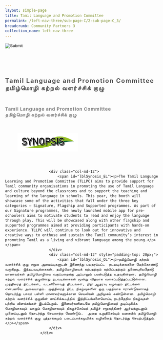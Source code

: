 ```yaml
---
layout: simple-page
title: Tamil Language and Promotion Committee
permalink: /left-nav-three/sub-page-C/2-sub-page-C_3/
breadcrumb: Community Partners 3
collection_name: left-nav-three
---
```




<input type="image" name="btnBack" id="btnBack" onclick="goBack()" src="/images/btnBack.png" style="height:70px;">


<link href="/misc/bootstrap.min.css" rel="stylesheet" />
<link href="/misc/Site.css" rel="stylesheet" />
<style>
    .divSPMain {
        padding: 20px;
        padding-top: 20px;
        text-align: justify;
        border-radius: 20px;
    }
    .divSPInfo {
        padding-top: 1px;
    }
</style>
<script>
        function goBack() {
          window.history.back();
        }
        </script>
        
<div id="PanelSess">
   <div class="col-md-12" style="padding-top: 40px;">
                    <span id="lblTitle_EL" style="font-weight: bold; font-size: 20px; letter-spacing: 2px; color: #525252">Tamil Language and Promotion Committee<br> தமிழ்மொழி கற்றல் வளர்ச்சிக் குழு</span>
                </div>
                <div class="col-md-12" style="padding-top: 30px;">
                    <b style="font-size: 17px; color: #525252; display: none;">SCHOOL / ORGANISATION</b><br />
                    <span id="lblOrg_EL" style="font-weight: bold; font-size: 15px; letter-spacing: 1px; color: #7f7f7f">Tamil Language and Promotion Committee <br>தமிழ்மொழி கற்றல் வளர்ச்சிக் குழு</span>
                </div>
    <div class="row divSPMain">
        <h2 style="text-decoration: underline; padding-left: 20px;">
            <img src="/images/sessions/HderSynopsis.png" style="height: 60px;width:199px;" /></h2>
        <div class="col-md-2">
        </div>
    </div>
    <div class="col-md-2">
    </div>
 <div class="divSPInfo col-md-10">

                        <div class="col-md-12">
                            <span id="lblSynosis_EL"><p>The Tamil Language Learning and Promotion Committee (TLLPC) aims to provide support for Tamil community organisations in promoting the use of Tamil Language and culture beyond the classrooms and to support the teaching and learning of the language in schools. This year, the booth will showcase some of the activities that fall under the three key categories – Signature, Flagship and Supported programmes. As part of our Signature programmes, the newly launched mobile app for pre-schoolers aims to motivate students to read and enjoy the language through play. This will be showcased along with other flagship and supported programmes aimed at providing participants with hands-on experience. TLLPC will continue to look out for innovative and creative ways to enthuse and sustain the Tamil community’s interest in promoting Tamil as a living and vibrant language among the young.</p></span>
                        </div>
                        <div class="col-md-12" style="padding-top: 20px;">
                            <span id="lblSynosis_OL"><p>தமிழ்மொழி கற்றல் வளர்ச்சிக் குழு சமூக அமைப்புகளுடன் இணைந்து பலதரப்பட்ட  நடவடிக்கைகளை மேற்கொண்டு வருகிறது. இந்நடவடிக்கைகள், தமிழ்மொழியைக் கற்பதற்கும் கற்பிப்பதற்கும் துணைபுரிவதோடு மாணவர்கள் தமிழ்மொழியை வகுப்பறைக்கு அப்பாலும் பயன்படுத்த உதவுகின்றன. தமிழ்மொழி கற்றல் வளர்ச்சிக் குழுவினது நடவடிக்கைகள் மூன்று விதமாக வகைப்படுத்தப்பட்டுள்ளன. முத்திரைத் திட்டங்கள், உடனிணைவுத் திட்டங்கள், நிதி ஆதரவு வழங்கும் திட்டங்கள் என்பனவே அவையாகும். முத்திரைத் திட்ட நிகழ்வுகளின் ஒரு பகுதியாக ஈராண்டுகளாகத் தொடர்ந்து பாலர் பள்ளி மாணவர்களுக்கான செயலிகள் அறிமுகம் கண்டுள்ளன. தமிழ்மொழி கற்றல் வளர்ச்சிக் குழுவின் காட்சிக்கூடத்தில் இத்திட்டங்களையொட்டி நடந்தேறிய நிகழ்வுகள் பற்றிய விளக்கங்கள் இடம்பெறும். இளையர்களிடையே தமிழ்மொழியைத் துடிப்புமிக்க மொழியாகவும் வாழும் மொழியாகவும் திகழச்செய்யத் தமிழ்ச் சமூகத்தினர் ஆர்வத்துடனும் முனைப்புடனும் தொடர்ந்து செயலாற்ற வேண்டும்.  அதை உறுதிசெய்யும் வகையில் தமிழ்மொழி கற்றல் வளர்ச்சிக் குழு புத்தாக்கமும் படைப்பாக்கமுமிக்க வழிகளைத் தொடர்ந்து செயற்படுத்தும். </p></span>
                        </div>
                    </div>

</div>
